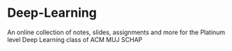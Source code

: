 # Deep-Learning
An online collection of notes, slides, assignments and more for the Platinum level Deep Learning class of ACM MUJ SCHAP
